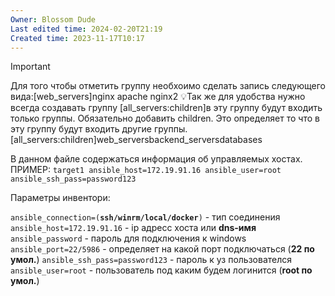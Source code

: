 ```yaml
---
Owner: Blossom Dude
Last edited time: 2024-02-20T21:19
Created time: 2023-11-17T10:17
---
```

> [!important]  
> Для того чтобы отметить группу необхоимо сделать запись следующего вида:[web_servers]nginx apache nginx2 💡Так же для удобства нужно всегда создавать группу [all_servers:children]в эту группу будут входить только группы. Обязательно добавить children. Это определяет то что в эту группу будут входить другие группы.[all_servers:children]web_serversbackend_serversdatabases  

В данном файле содержаться информация об управляемых хостах.
ПРИМЕР:
`target1 ansible_host=172.19.91.16 ansible_user=root ansible_ssh_pass=password123`

  

Параметры инвентори:

`ansible_connection=(`**`ssh/winrm/local/docker`**`)` - тип соединения
`ansible_host=172.19.91.16` - ip адресс хоста или **dns-имя**
`ansible_password` - пароль для подключения к windows
`ansible_port=22/5986` - определяет на какой порт подключаться (**22 по умол.**)
`ansible_ssh_pass=password123` - пароль к уз пользователся
`ansible_user=root` - пользователь под каким будем логинится (**root по умол.**)